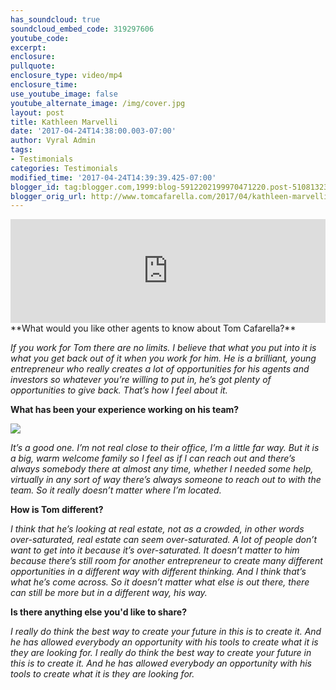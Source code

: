 ```yaml
---
has_soundcloud: true
soundcloud_embed_code: 319297606
youtube_code:
excerpt:
enclosure:
pullquote:
enclosure_type: video/mp4
enclosure_time:
use_youtube_image: false
youtube_alternate_image: /img/cover.jpg
layout: post
title: Kathleen Marvelli
date: '2017-04-24T14:38:00.003-07:00'
author: Vyral Admin
tags:
- Testimonials
categories: Testimonials
modified_time: '2017-04-24T14:39:39.425-07:00'
blogger_id: tag:blogger.com,1999:blog-5912202199970471220.post-5108132307391682101
blogger_orig_url: http://www.tomcafarella.com/2017/04/kathleen-marvelli.html
---
```

<iframe width="100%" height="166" scrolling="no" frameborder="no" src="https://w.soundcloud.com/player/?url=https%3A//api.soundcloud.com/tracks/319297606&amp;color=ff5500"></iframe>
**What would you like other agents to know about Tom Cafarella?**

*If you work for Tom there are no limits. I believe that what you put into it is what you get back out of it when you work for him. He is a brilliant, young entrepreneur who really creates a lot of opportunities for his agents and investors so whatever you’re willing to put in, he’s got plenty of opportunities to give back. That’s how I feel about it.*

**What has been your experience working on his team?**

![](http://u.realgeeks.media/cameronrealestategroup/Kathleen_Marvelli.jpg#right)

*It’s a good one. I’m not real close to their office, I’m a little far way. But it is a big, warm welcome family so I feel as if I can reach out and there’s always somebody there at almost any time, whether I needed some help, virtually in any sort of way there’s always someone to reach out to with the team.  So it really doesn’t matter where I’m located.*

**How is Tom different?**

*I think that he’s looking at real estate, not as a crowded, in other words over-saturated, real estate can seem over-saturated. A lot of people don’t want to get into it because it’s over-saturated. It doesn’t matter to him because there’s still room for another entrepreneur to create many different opportunities in a different way with different thinking. And I think that’s what he’s come across. So it doesn’t matter what else is out there, there can still be more but in a different way, his way.*

**Is there anything else you'd like to share?**

*I really do think the best way to create your future in this is to create it.  And he has allowed everybody an opportunity with his tools to create what it is they are looking for. I really do think the best way to create your future in this is to create it.  And he has allowed everybody an opportunity with his tools to create what it is they are looking for.*
